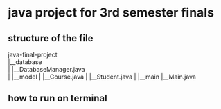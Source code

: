 # java project for 3rd semester finals

## structure of the file

java-final-project    
  |__database    
  |    |__DatabaseManager.java   
  |
  |__model
  |   |__Course.java
  |   |__Student.java
  |
  |__main
     |__Main.java

## how to run on terminal 
